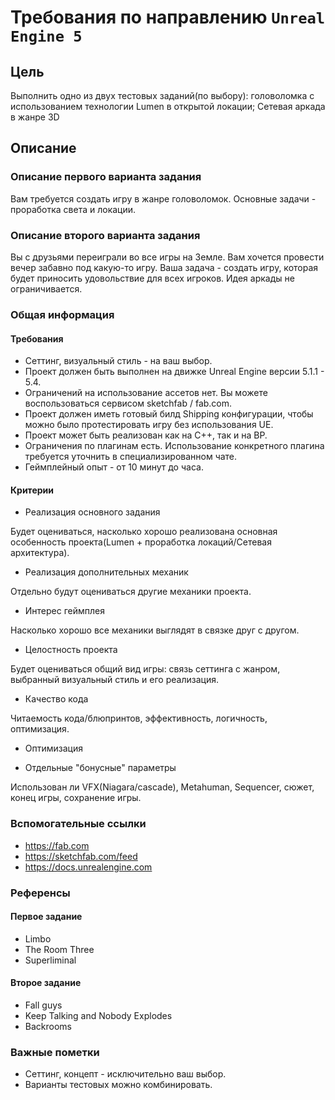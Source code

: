 # Требования по направлению `Unreal Engine 5`

## Цель
Выполнить одно из двух тестовых заданий(по выбору): головоломка с использованием технологии Lumen в открытой локации; Сетевая аркада в жанре 3D

## Описание
### Описание первого варианта задания
Вам требуется создать игру в жанре головоломок. Основные задачи - проработка света и локации. 

### Описание второго варианта задания
Вы с друзьями переиграли во все игры на Земле. Вам хочется провести вечер забавно под какую-то игру. Ваша задача - создать игру, которая будет приносить удовольствие для всех игроков. Идея аркады не ограничивается. 

### Общая информация

#### Требования
* Сеттинг, визуальный стиль - на ваш выбор. 
* Проект должен быть выполнен на движке Unreal Engine версии 5.1.1 - 5.4.
* Ограничений на использование ассетов нет. Вы можете воспользоваться сервисом sketchfab / fab.com. 
* Проект должен иметь готовый билд Shipping конфигурации, чтобы можно было протестировать игру без использования UE.
* Проект может быть реализован как на С++, так и на BP. 
* Ограничения по плагинам есть. Использование конкретного плагина требуется уточнить в специализированном чате.
* Геймплейный опыт - от 10 минут до часа.

#### Критерии
* Реализация основного задания

Будет оцениваться, насколько хорошо реализована основная особенность проекта(Lumen + проработка локаций/Сетевая архитектура).
	
* Реализация дополнительных механик

Отдельно будут оцениваться другие механики проекта.
	
* Интерес геймплея
	
Насколько хорошо все механики выглядят в связке друг с другом.
	
* Целостность проекта
	
Будет оцениваться общий вид игры: связь сеттинга с жанром, выбранный визуальный стиль и его реализация.
	
* Качество кода
	
Читаемость кода/блюпринтов, эффективность, логичность, оптимизация. 

* Оптимизация

* Отдельные "бонусные" параметры

Использован ли VFX(Niagara/cascade), Metahuman, Sequencer, сюжет, конец игры, сохранение игры.



### Вспомогательные ссылки
* https://fab.com
* https://sketchfab.com/feed
* https://docs.unrealengine.com

### Референсы

#### Первое задание
* Limbo
* The Room Three
* Superliminal

#### Второе задание
* Fall guys
* Keep Talking and Nobody Explodes
* Backrooms

### Важные пометки
* Сеттинг, концепт - исключительно ваш выбор.
* Варианты тестовых можно комбинировать. 